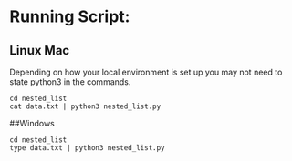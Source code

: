 # Running Script:

## Linux Mac

Depending on how your local environment is set up you may not need to state python3 in the commands.

```commandline
cd nested_list
cat data.txt | python3 nested_list.py
```

##Windows

```commandline
cd nested_list
type data.txt | python3 nested_list.py
```

